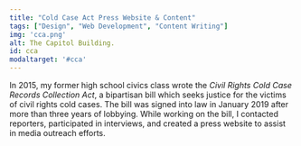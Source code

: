 ```yaml
---
title: "Cold Case Act Press Website & Content"
tags: ["Design", "Web Development", "Content Writing"]
img: 'cca.png'
alt: The Capitol Building.
id: cca
modaltarget: '#cca'
---
```


In 2015, my former high school civics class wrote the  _Civil Rights Cold Case Records Collection Act_, a bipartisan bill which seeks justice for the victims of civil rights cold cases. The bill was signed into law in January 2019 after more than three years of lobbying. While working on the bill, I contacted reporters, participated in interviews, and created a press website to assist in media outreach efforts.
